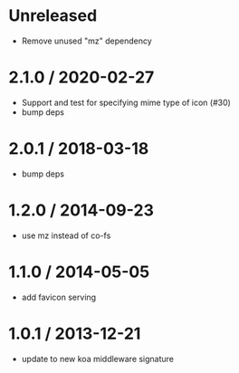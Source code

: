 Unreleased
=================

 * Remove unused "mz" dependency

2.1.0 / 2020-02-27
==================

 * Support and test for specifying mime type of icon (#30)
 * bump deps

2.0.1 / 2018-03-18
==================

 * bump deps

1.2.0 / 2014-09-23
==================

 * use mz instead of co-fs

1.1.0 / 2014-05-05
==================

 * add favicon serving

1.0.1 / 2013-12-21
==================

 * update to new koa middleware signature
